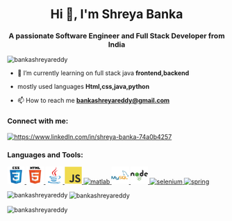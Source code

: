 <h1 align="center">Hi 👋, I'm Shreya Banka</h1>
<h3 align="center">A passionate Software Engineer and Full Stack Developer from India</h3>

<p align="left"> <img src="https://komarev.com/ghpvc/?username=bankashreyareddy&label=Profile%20views&color=0e75b6&style=flat" alt="bankashreyareddy" /> </p>

- 🌱 I’m currently learning on full stack java **frontend,backend**

- mostly used languages **Html,css,java,python**

- 📫 How to reach me **bankashreyareddy@gmail.com**

<h3 align="left">Connect with me:</h3>
<p align="left">
<a href="https://linkedin.com/in/https://www.linkedln.com/in/shreya-banka-74a0b4257" target="blank"><img align="center" src="https://raw.githubusercontent.com/rahuldkjain/github-profile-readme-generator/master/src/images/icons/Social/linked-in-alt.svg" alt="https://www.linkedln.com/in/shreya-banka-74a0b4257" height="30" width="40" /></a>
</p>

<h3 align="left">Languages and Tools:</h3>
<p align="left"> <a href="https://www.w3schools.com/css/" target="_blank" rel="noreferrer"> <img src="https://raw.githubusercontent.com/devicons/devicon/master/icons/css3/css3-original-wordmark.svg" alt="css3" width="40" height="40"/> </a> <a href="https://www.w3.org/html/" target="_blank" rel="noreferrer"> <img src="https://raw.githubusercontent.com/devicons/devicon/master/icons/html5/html5-original-wordmark.svg" alt="html5" width="40" height="40"/> </a> <a href="https://www.java.com" target="_blank" rel="noreferrer"> <img src="https://raw.githubusercontent.com/devicons/devicon/master/icons/java/java-original.svg" alt="java" width="40" height="40"/> </a> <a href="https://developer.mozilla.org/en-US/docs/Web/JavaScript" target="_blank" rel="noreferrer"> <img src="https://raw.githubusercontent.com/devicons/devicon/master/icons/javascript/javascript-original.svg" alt="javascript" width="40" height="40"/> </a> <a href="https://www.mathworks.com/" target="_blank" rel="noreferrer"> <img src="https://upload.wikimedia.org/wikipedia/commons/2/21/Matlab_Logo.png" alt="matlab" width="40" height="40"/> </a> <a href="https://www.mysql.com/" target="_blank" rel="noreferrer"> <img src="https://raw.githubusercontent.com/devicons/devicon/master/icons/mysql/mysql-original-wordmark.svg" alt="mysql" width="40" height="40"/> </a> <a href="https://nodejs.org" target="_blank" rel="noreferrer"> <img src="https://raw.githubusercontent.com/devicons/devicon/master/icons/nodejs/nodejs-original-wordmark.svg" alt="nodejs" width="40" height="40"/> </a> <a href="https://www.selenium.dev" target="_blank" rel="noreferrer"> <img src="https://raw.githubusercontent.com/detain/svg-logos/780f25886640cef088af994181646db2f6b1a3f8/svg/selenium-logo.svg" alt="selenium" width="40" height="40"/> </a> <a href="https://spring.io/" target="_blank" rel="noreferrer"> <img src="https://www.vectorlogo.zone/logos/springio/springio-icon.svg" alt="spring" width="40" height="40"/> </a> </p>

<p><img align="left" src="https://github-readme-stats.vercel.app/api/top-langs?username=bankashreyareddy&show_icons=true&locale=en&layout=compact" alt="bankashreyareddy" /></p>

<p>&nbsp;<img align="center" src="https://github-readme-stats.vercel.app/api?username=bankashreyareddy&show_icons=true&locale=en" alt="bankashreyareddy" /></p>

<p><img align="center" src="https://github-readme-streak-stats.herokuapp.com/?user=bankashreyareddy&" alt="bankashreyareddy" /></p>
